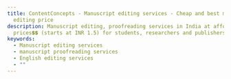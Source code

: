 ```yaml
---
title: ContentConcepts - Manuscript editing services - Cheap and best manuscript
  editing price
description: Manuscript editing, proofreading services in India at affordable
  prices💲💲 (starts at INR 1.5) for students, researchers and publishers.
keywords:
  - Manuscript editing services
  - manuscript proofreading services
  - English editing services
  - ""
---
```

